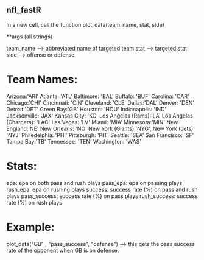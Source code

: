## nfl_fastR

In a new cell, call the function plot_data(team_name, stat, side)

**args (all strings)

team_name --> abbreviated name of targeted team
stat --> targeted stat
side --> offense or defense

# Team Names:
Arizona:'ARI'
Atlanta: 'ATL'
Baltimore: 'BAL'
Buffalo: 'BUF'
Carolina: 'CAR'
Chicago:'CHI'
Cincinnati: 'CIN'
Cleveland: 'CLE'
Dallas:'DAL'
Denver: 'DEN'
Detroit:'DET'
Green Bay:'GB'
Houston: 'HOU'
Indianapolis: 'IND'
Jacksonville: 'JAX'
Kansas City: 'KC'
Los Angelas (Rams):'LA'
Los Angelas (Chargers): 'LAC'
Las Vegas: 'LV'
Miami: 'MIA'
Minnesota:'MIN'
New England:'NE'
New Orleans: 'NO'
New York (Giants):'NYG',
New York (Jets): 'NYJ'
Philedelphia: 'PHI'
Pittsburgh: 'PIT'
Seattle: 'SEA'
San Francisco: 'SF'
Tampa Bay:'TB'
Tennessee: 'TEN'
Washington: 'WAS'

# Stats:
epa: epa on both pass and rush plays
pass_epa: epa on passing plays
rush_epa: epa on rushing plays
success: success rate (%) on pass and rush plays 
pass_success: success rate (%) on pass plays
rush_success: success rate (%) on rush plays
      
# Example:

plot_data("GB" , "pass_success", "defense") --> this gets the pass success rate of the opponent when GB is on defense. 
       
       
       
       
       
